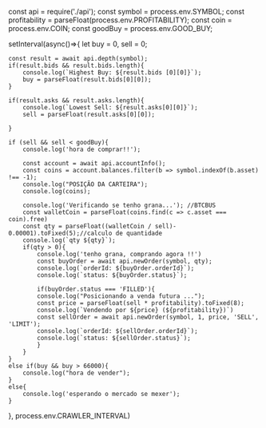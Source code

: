 const api = require('./api');
const symbol = process.env.SYMBOL;
const profitability = parseFloat(process.env.PROFITABILITY);
const coin = process.env.COIN;
const goodBuy = process.env.GOOD_BUY;

setInterval(async()=>{
    let buy = 0, sell = 0;

    const result = await api.depth(symbol);
    if(result.bids && result.bids.length){
        console.log(`Highest Buy: ${result.bids [0][0]}`);
        buy = parseFloat(result.bids[0][0]);
    }

    if(result.asks && result.asks.length){
        console.log(`Lowest Sell: ${result.asks[0][0]}`);
        sell = parseFloat(result.asks[0][0]);
        
    }

    if (sell && sell < goodBuy){
        console.log('hora de comprar!!');

        const account = await api.accountInfo();
        const coins = account.balances.filter(b => symbol.indexOf(b.asset) !== -1);
        console.log("POSIÇÃO DA CARTEIRA");
        console.log(coins); 
        
        console.log('Verificando se tenho grana...'); //BTCBUS
        const walletCoin = parseFloat(coins.find(c => c.asset === coin).free)
        const qty = parseFloat((walletCoin / sell)- 0.00001).toFixed(5);//calculo de quantidade
        console.log(`qty ${qty}`);
        if(qty > 0){
            console.log('tenho grana, comprando agora !!')
            const buyOrder = await api.newOrder(symbol, qty);
            console.log(`orderId: ${buyOrder.orderId}`);
            console.log(`status: ${buyOrder.status}`);

            if(buyOrder.status === 'FILLED'){
            console.log("Posicionando a venda futura ...");
            const price = parseFloat(sell * profitability).toFixed(8);
            console.log(`Vendendo por ${price} (${profitability})`)
            const sellOrder = await api.newOrder(symbol, 1, price, 'SELL', 'LIMIT');
            console.log(`orderId: ${sellOrder.orderId}`);
            console.log(`status: ${sellOrder.status}`);
            }
        }
    }
    else if(buy && buy > 66000){
        console.log("hora de vender");
    }
    else{
        console.log('esperando o mercado se mexer');
    }
}, process.env.CRAWLER_INTERVAL)
